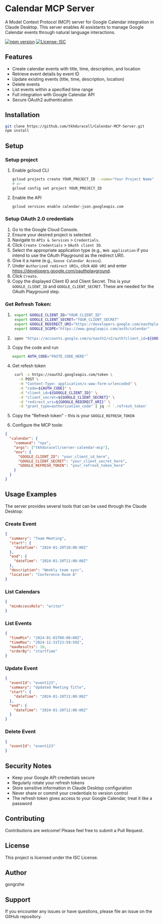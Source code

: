 # Calendar MCP Server

A Model Context Protocol (MCP) server for Google Calendar integration in Claude Desktop. This server enables AI assistants to manage Google Calendar events through natural language interactions.

[![npm version](https://badge.fury.io/js/%40tkhduracell%2Fserver-calendar-mcp.svg)](https://www.npmjs.com/package/tkhduracell/server-calendar-mcp)
[![License: ISC](https://img.shields.io/badge/License-ISC-blue.svg)](https://opensource.org/licenses/ISC)

## Features

- Create calendar events with title, time, description, and location
- Retrieve event details by event ID
- Update existing events (title, time, description, location)
- Delete events
- List events within a specified time range
- Full integration with Google Calendar API
- Secure OAuth2 authentication

## Installation

```bash
git clone https://github.com/tkhduracell/Calendar-MCP-Server.git
npm install
```

## Setup

### Setup project 
1. Enable gcloud CLI
    ```bash
    gcloud projects create YOUR_PROJECT_ID --name="Your Project Name"
    # or 
    gcloud config set project YOUR_PROJECT_ID
    ```
2. Enable the API
   ```bash
   gcloud services enable calendar-json.googleapis.com
   ```

### Setup OAuth 2.0 credentials
1. Go to the Google Cloud Console.
1. Ensure your desired project is selected.
1. Navigate to `APIs & Services` > `Credentials`.
1. Click `Create Credentials` > `OAuth client ID`.
1. Select the appropriate application type (e.g., `Web application` if you intend to use the OAuth Playground as the redirect URI).
1. Give it a name (e.g., `Goose Calendar Access`).
1. Under `Authorized redirect URIs`, click `ADD URI` and enter https://developers.google.com/oauthplayground.
1. Click `Create`.
1. Copy the displayed Client ID and Client Secret. This is your `GOOGLE_CLIENT_ID` and `GOOGLE_CLIENT_SECRET`. These are needed for the OAuth Playground step.

### Get Refresh Token:
1. ```bash
    export GOOGLE_CLIENT_ID="YOUR_CLIENT_ID"
    export GOOGLE_CLIENT_SECRET="YOUR_CLIENT_SECRET"
    export GOOGLE_REDIRECT_URI="https://developers.google.com/oauthplayground"
    export GOOGLE_SCOPE="https://www.googleapis.com/auth/calendar"
    ```
1. ```bash
    open "https://accounts.google.com/o/oauth2/v2/auth?client_id=${GOOGLE_CLIENT_ID}&redirect_uri=${GOOGLE_REDIRECT_URI}&scope=${GOOGLE_SCOPE}&response_type=code&access_type=offline&prompt=consent"
    ```
1. Copy the code and run 
   ```bash 
   export AUTH_CODE="PASTE_CODE_HERE"`
   ```
1. Get refesh token
   ```bash
    curl -s https://oauth2.googleapis.com/token \
      -X POST \
      -H "Content-Type: application/x-www-form-urlencoded" \
      -d "code=${AUTH_CODE}" \
      -d "client_id=${GOOGLE_CLIENT_ID}" \
      -d "client_secret=${GOOGLE_CLIENT_SECRET}" \
      -d "redirect_uri=${GOOGLE_REDIRECT_URI}" \
      -d "grant_type=authorization_code" | jq -r '.refresh_token'
    ```
1. Copy the "Refresh token" - this is your `GOOGLE_REFRESH_TOKEN`

2. Configure the MCP toole:

```json
{
  "calendar": {
    "command": "npx",
    "args": ["tkhduracell/server-calendar-mcp"],
    "env": {
      "GOOGLE_CLIENT_ID": "your_client_id_here",
      "GOOGLE_CLIENT_SECRET": "your_client_secret_here",
      "GOOGLE_REFRESH_TOKEN": "your_refresh_token_here"
    }
  }
}
```

## Usage Examples

The server provides several tools that can be used through the Claude Desktop:

### Create Event
```json
{
  "summary": "Team Meeting",
  "start": {
    "dateTime": "2024-01-20T10:00:00Z"
  },
  "end": {
    "dateTime": "2024-01-20T11:00:00Z"
  },
  "description": "Weekly team sync",
  "location": "Conference Room A"
}
```

### List Calendars
```json
{
  "minAccessRole": "writer"
}
```

### List Events
```json
{
  "timeMin": "2024-01-01T00:00:00Z",
  "timeMax": "2024-12-31T23:59:59Z",
  "maxResults": 10,
  "orderBy": "startTime"
}
```

### Update Event
```json
{
  "eventId": "event123",
  "summary": "Updated Meeting Title",
  "start": {
    "dateTime": "2024-01-20T11:00:00Z"
  },
  "end": {
    "dateTime": "2024-01-20T12:00:00Z"
  }
}
```

### Delete Event
```json
{
  "eventId": "event123"
}
```

## Security Notes

- Keep your Google API credentials secure
- Regularly rotate your refresh tokens
- Store sensitive information in Claude Desktop configuration
- Never share or commit your credentials to version control
- The refresh token gives access to your Google Calendar, treat it like a password

## Contributing

Contributions are welcome! Please feel free to submit a Pull Request.

## License

This project is licensed under the ISC License.

## Author

gongrzhe

## Support

If you encounter any issues or have questions, please file an issue on the GitHub repository.
